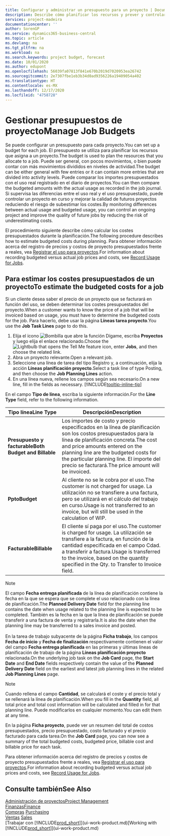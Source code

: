 ```yaml
---
title: Configurar y administrar un presupuesto para un proyecto | Documentos de Microsoft
description: Describe cómo planificar los recursos y prever y controlar los costes de un proyecto mediante la configuración de un presupuesto para cada proyecto.
services: project-madeira
documentationcenter: ''
author: SorenGP
ms.service: dynamics365-business-central
ms.topic: article
ms.devlang: na
ms.tgt_pltfrm: na
ms.workload: na
ms.search.keywords: project budget, forecast
ms.date: 10/01/2020
ms.author: edupont
ms.openlocfilehash: 56039fa07813f841e670b2019d7020953ea26742
ms.sourcegitcommit: 2e7307fbe1eb3b34d0ad9356226a19409054a402
ms.translationtype: HT
ms.contentlocale: es-MX
ms.lasthandoff: 12/17/2020
ms.locfileid: "4758728"
---
```

# <a name="manage-job-budgets"></a><span data-ttu-id="efb6a-103">Gestionar presupuestos de proyecto</span><span class="sxs-lookup"><span data-stu-id="efb6a-103">Manage Job Budgets</span></span>
<span data-ttu-id="efb6a-104">Se puede configurar un presupuesto para cada proyecto.</span><span class="sxs-lookup"><span data-stu-id="efb6a-104">You can set up a budget for each job.</span></span> <span data-ttu-id="efb6a-105">El presupuesto se utiliza para planificar los recursos que asigna a un proyecto.</span><span class="sxs-lookup"><span data-stu-id="efb6a-105">The budget is used to plan the resources that you allocate to a job.</span></span> <span data-ttu-id="efb6a-106">Puede ser general, con pocos movimientos, o bien puede contar con más movimientos divididos en niveles de actividad.</span><span class="sxs-lookup"><span data-stu-id="efb6a-106">The budget can be either general with few entries or it can contain more entries that are divided into activity levels.</span></span> <span data-ttu-id="efb6a-107">Puede comparar los importes presupuestados con el uso real registrado en el diario de proyectos.</span><span class="sxs-lookup"><span data-stu-id="efb6a-107">You can then compare the budgeted amounts with the actual usage as recorded in the job journal.</span></span> <span data-ttu-id="efb6a-108">Si supervisa las diferencias entre el uso real y el uso presupuestado, puede controlar un proyecto en curso y mejorar la calidad de futuros proyectos reduciendo el riesgo de subestimar los costes.</span><span class="sxs-lookup"><span data-stu-id="efb6a-108">By monitoring differences between actual usage and budgeted usage, you can control an ongoing project and improve the quality of future jobs by reducing the risk of underestimating costs.</span></span>

<span data-ttu-id="efb6a-109">El procedimiento siguiente describe cómo calcular los costes presupuestados durante la planificación.</span><span class="sxs-lookup"><span data-stu-id="efb6a-109">The following procedure describes how to estimate budgeted costs during planning.</span></span> <span data-ttu-id="efb6a-110">Para obtener información acerca del registro de precios y costos de proyecto presupuestados frente a reales, vea [Registrar el uso para proyectos](projects-how-record-job-usage.md).</span><span class="sxs-lookup"><span data-stu-id="efb6a-110">For information about recording budgeted versus actual job prices and costs, see [Record Usage for Jobs](projects-how-record-job-usage.md).</span></span>  

## <a name="to-estimate-the-budgeted-costs-for-a-job"></a><a name="JobBudgetCosts"></a> <span data-ttu-id="efb6a-111">Para estimar los costes presupuestados de un proyecto</span><span class="sxs-lookup"><span data-stu-id="efb6a-111">To estimate the budgeted costs for a job</span></span>
<span data-ttu-id="efb6a-112">Si un cliente desea saber el precio de un proyecto que se facturará en función del uso, se deben determinar los costes presupuestados del proyecto.</span><span class="sxs-lookup"><span data-stu-id="efb6a-112">When a customer wants to know the price of a job that will be invoiced based on usage, you must have to determine the budgeted costs for the job.</span></span> <span data-ttu-id="efb6a-113">Para hacerlo, debe usar la página **Líneas tarea proyecto**.</span><span class="sxs-lookup"><span data-stu-id="efb6a-113">You use the **Job Task Lines** page to do this.</span></span>

1. <span data-ttu-id="efb6a-114">Elija el icono ![Bombilla que abre la función Dígame](media/ui-search/search_small.png "Dígame qué desea hacer"), escriba **Proyectos** y luego elija el enlace relacionado.</span><span class="sxs-lookup"><span data-stu-id="efb6a-114">Choose the ![Lightbulb that opens the Tell Me feature](media/ui-search/search_small.png "Tell me what you want to do") icon, enter **Jobs**, and then choose the related link.</span></span>  
2. <span data-ttu-id="efb6a-115">Abra un proyecto relevante.</span><span class="sxs-lookup"><span data-stu-id="efb6a-115">Open a relevant job.</span></span>
3. <span data-ttu-id="efb6a-116">Seleccione una línea de tarea del tipo Registro y, a continuación, elija la acción **Líneas planificación proyecto**.</span><span class="sxs-lookup"><span data-stu-id="efb6a-116">Select a task line of type Posting, and then choose the **Job Planning Lines** action.</span></span>
4. <span data-ttu-id="efb6a-117">En una línea nueva, rellene los campos según sea necesario.</span><span class="sxs-lookup"><span data-stu-id="efb6a-117">On a new line, fill in the fields as necessary.</span></span> [!INCLUDE[tooltip-inline-tip](includes/tooltip-inline-tip_md.md)]   

<span data-ttu-id="efb6a-118">En el campo **Tipo de línea**, escriba la siguiente información.</span><span class="sxs-lookup"><span data-stu-id="efb6a-118">For the **Line Type** field, refer to the following information.</span></span>  

| <span data-ttu-id="efb6a-119">Tipo línea</span><span class="sxs-lookup"><span data-stu-id="efb6a-119">Line Type</span></span> | <span data-ttu-id="efb6a-120">Descripción</span><span class="sxs-lookup"><span data-stu-id="efb6a-120">Description</span></span> |
| --- | --- |
| <span data-ttu-id="efb6a-121">**Presupuesto y facturable**</span><span class="sxs-lookup"><span data-stu-id="efb6a-121">**Both Budget and Billable**</span></span> |<span data-ttu-id="efb6a-122">Los importes de costo y precio especificados en la línea de planificación son los costos presupuestados para la línea de planificación concreta.</span><span class="sxs-lookup"><span data-stu-id="efb6a-122">The cost and price amounts entered on the planning line are the budgeted costs for the particular planning line.</span></span> <span data-ttu-id="efb6a-123">El importe del precio se facturará.</span><span class="sxs-lookup"><span data-stu-id="efb6a-123">The price amount will be invoiced.</span></span> |
| <span data-ttu-id="efb6a-124">**Ppto**</span><span class="sxs-lookup"><span data-stu-id="efb6a-124">**Budget**</span></span> |<span data-ttu-id="efb6a-125">Al cliente no se le cobra por el uso.</span><span class="sxs-lookup"><span data-stu-id="efb6a-125">The customer is not charged for usage.</span></span> <span data-ttu-id="efb6a-126">La utilización no se transfiere a una factura, pero se utilizará en el cálculo del trabajo en curso.</span><span class="sxs-lookup"><span data-stu-id="efb6a-126">Usage is not transferred to an invoice, but will still be used in the calculation of WIP.</span></span> |
| <span data-ttu-id="efb6a-127">**Facturable**</span><span class="sxs-lookup"><span data-stu-id="efb6a-127">**Billable**</span></span> |<span data-ttu-id="efb6a-128">El cliente sí paga por el uso.</span><span class="sxs-lookup"><span data-stu-id="efb6a-128">The customer is charged for usage.</span></span> <span data-ttu-id="efb6a-129">La utilización se transfiere a la factura, en función de la cantidad especificada en el campo Cdad. a transferir a factura.</span><span class="sxs-lookup"><span data-stu-id="efb6a-129">Usage is transferred to the invoice, based on the quantity specified in the Qty. to Transfer to Invoice field.</span></span> |

> [!NOTE]  
> <span data-ttu-id="efb6a-130">El campo **Fecha entrega planificada** de la línea de planificación contiene la fecha en la que se espera que se complete el uso relacionado con la línea de planificación.</span><span class="sxs-lookup"><span data-stu-id="efb6a-130">The **Planned Delivery Date** field for the planning line contains the date when usage related to the planning line is expected to be completed.</span></span> <span data-ttu-id="efb6a-131">También es la fecha en la que la línea de planificación se puede transferir a una factura de venta y registrarla.</span><span class="sxs-lookup"><span data-stu-id="efb6a-131">It is also the date when the planning line may be transferred to a sales invoice and posted.</span></span> <br /><br /> <span data-ttu-id="efb6a-132">En la tarea de trabajo subyacente de la página **Ficha trabajo**, los campos **Fecha de inicio** y **Fecha de finalización** respectivamente contienen el valor del campo **Fecha entrega planificada** en las primeras y últimas líneas de planificación de trabajo de la página **Líneas planificación proyecto** relacionada.</span><span class="sxs-lookup"><span data-stu-id="efb6a-132">On the underlying job task on the **Job Card** page, the **Start Date** and **End Date** fields respectively contain the value of the **Planned Delivery Date** field on the earliest and latest job planning lines in the related **Job Planning Lines** page.</span></span>

> [!NOTE]  
>   <span data-ttu-id="efb6a-133">Cuando rellena el campo **Cantidad**, se calculará el coste y el precio total y se rellenará la línea de planificación.</span><span class="sxs-lookup"><span data-stu-id="efb6a-133">When you fill in the **Quantity** field, all total price and total cost information will be calculated and filled in for that planning line.</span></span> <span data-ttu-id="efb6a-134">Puede modificarlos en cualquier momento.</span><span class="sxs-lookup"><span data-stu-id="efb6a-134">You can edit them at any time.</span></span>

<span data-ttu-id="efb6a-135">En la página **Ficha proyecto**, puede ver un resumen del total de costos presupuestados, precio presupuestado, costo facturado y el precio facturado para cada tarea.</span><span class="sxs-lookup"><span data-stu-id="efb6a-135">On the **Job Card** page, you can now see a summary of the total budgeted costs, budgeted price, billable cost and billable price for each task.</span></span>

<span data-ttu-id="efb6a-136">Para obtener información acerca del registro de precios y costos de proyecto presupuestados frente a reales, vea [Registrar el uso para proyectos](projects-how-record-job-usage.md).</span><span class="sxs-lookup"><span data-stu-id="efb6a-136">For information about recording budgeted versus actual job prices and costs, see [Record Usage for Jobs](projects-how-record-job-usage.md).</span></span>

## <a name="see-also"></a><span data-ttu-id="efb6a-137">Consulte también</span><span class="sxs-lookup"><span data-stu-id="efb6a-137">See Also</span></span>
[<span data-ttu-id="efb6a-138">Administración de proyectos</span><span class="sxs-lookup"><span data-stu-id="efb6a-138">Project Management</span></span>](projects-manage-projects.md)  
[<span data-ttu-id="efb6a-139">Finanzas</span><span class="sxs-lookup"><span data-stu-id="efb6a-139">Finance</span></span>](finance.md)  
<span data-ttu-id="efb6a-140">[Compras](purchasing-manage-purchasing.md)       </span><span class="sxs-lookup"><span data-stu-id="efb6a-140">[Purchasing](purchasing-manage-purchasing.md)       </span></span>  
<span data-ttu-id="efb6a-141">[Ventas](sales-manage-sales.md)    </span><span class="sxs-lookup"><span data-stu-id="efb6a-141">[Sales](sales-manage-sales.md)    </span></span>  
<span data-ttu-id="efb6a-142">[Trabajar con [!INCLUDE[prod_short](includes/prod_short.md)]](ui-work-product.md)</span><span class="sxs-lookup"><span data-stu-id="efb6a-142">[Working with [!INCLUDE[prod_short](includes/prod_short.md)]](ui-work-product.md)</span></span>  
